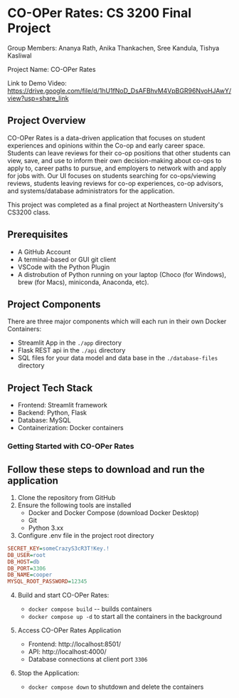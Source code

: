 # CO-OPer Rates: CS 3200 Final Project

Group Members: Ananya Rath, Anika Thankachen, Sree Kandula, Tishya Kasliwal

Project Name: CO-OPer Rates

Link to Demo Video: https://drive.google.com/file/d/1hU1fNoD_DsAFBhvM4VpBGR96NvoHJAwY/view?usp=share_link 

## Project Overview

CO-OPer Rates is a data-driven application that focuses on student experiences and opinions within the Co-op and early career space.
Students can leave reviews for their co-op positions that other students can view, save, and use to inform their own decision-making about co-ops to apply to, career paths to pursue, and employers to network with and apply for jobs with. Our UI focuses on students searching for co-ops/viewing reviews, students leaving reviews for co-op experiences, co-op advisors, and systems/database administrators for the application. 

This project was completed as a final project at Northeastern University's CS3200 class. 

## Prerequisites

- A GitHub Account
- A terminal-based or GUI git client
- VSCode with the Python Plugin
- A distrobution of Python running on your laptop (Choco (for Windows), brew (for Macs), miniconda, Anaconda, etc). 

## Project Components

There are three major components which will each run in their own Docker Containers:

- Streamlit App in the `./app` directory
- Flask REST api in the `./api` directory
- SQL files for your data model and data base in the `./database-files` directory

## Project Tech Stack
- Frontend: Streamlit framework
- Backend: Python, Flask
- Database: MySQL
- Containerization: Docker containers



### Getting Started with CO-OPer Rates
## Follow these steps to download and run the application

1. Clone the repository from GitHub
2. Ensure the following tools are installed
    - Docker and Docker Compose (download Docker Desktop)
    - Git
    - Python 3.xx
3. Configure .env file in the project root directory

```ini
SECRET_KEY=someCrazyS3cR3T!Key.!
DB_USER=root
DB_HOST=db
DB_PORT=3306
DB_NAME=cooper
MYSQL_ROOT_PASSWORD=12345
```
4. Build and start CO-OPer Rates:
    - `docker compose build` -- builds containers
    - `docker compose up -d` to start all the containers in the background

5. Access CO-OPer Rates Application
    - Frontend: http://localhost:8501/
    - API: http://localhost:4000/ 
    - Database connections at client port `3306`

6. Stop the Application:
    - `docker compose down` to shutdown and delete the containers 